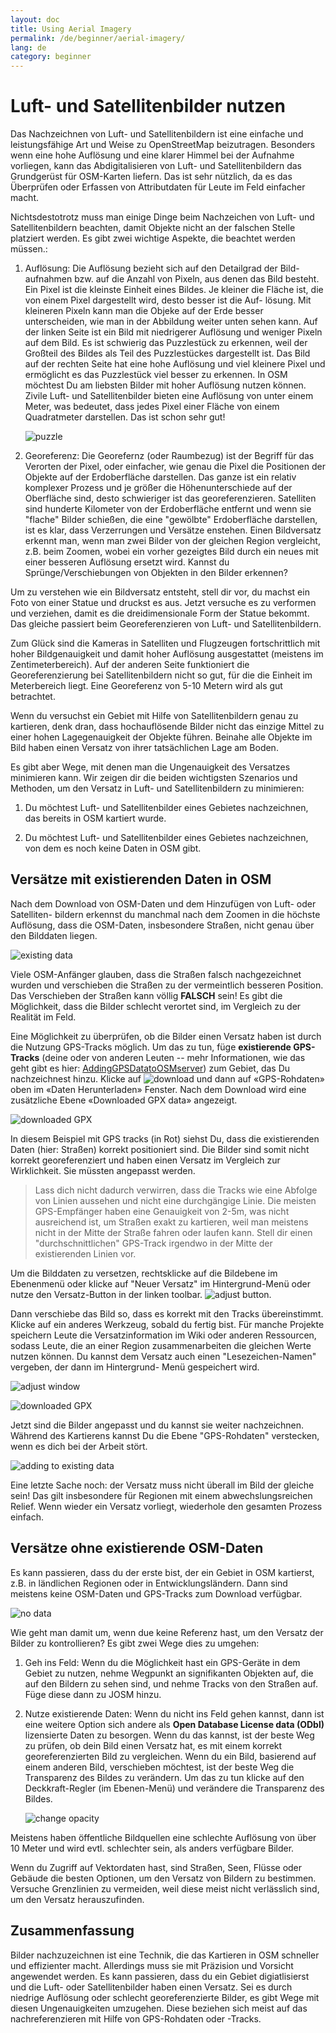 ```yaml
---
layout: doc
title: Using Aerial Imagery
permalink: /de/beginner/aerial-imagery/
lang: de
category: beginner
---
```


Luft- und Satellitenbilder nutzen
====================


Das Nachzeichnen von Luft- und Satellitenbildern ist eine einfache und
leistungsfähige Art und Weise zu OpenStreetMap beizutragen. Besonders
wenn eine hohe Auflösung und eine klarer Himmel bei der Aufnahme vorliegen,
kann das Abdigitalisieren von Luft- und Satellitenbildern das Grundgerüst 
für OSM-Karten liefern. Das ist sehr nützlich, da es das Überprüfen oder
Erfassen von Attributdaten für Leute im Feld einfacher macht. 

Nichtsdestotrotz muss man einige Dinge beim Nachzeichen von Luft- und 
Satellitenbildern beachten, damit Objekte nicht an der falschen Stelle
platziert werden. Es gibt zwei wichtige Aspekte, die beachtet werden 
müssen.:

1.  Auflösung: Die Auflösung bezieht sich auf den Detailgrad der Bild-
	aufnahmen bzw. auf die Anzahl von Pixeln, aus denen das Bild besteht.
	Ein Pixel ist die kleinste Einheit eines Bildes. Je kleiner die Fläche
	ist, die von einem Pixel dargestellt wird, desto besser ist die Auf-
	lösung. Mit kleineren Pixeln kann man die Objeke auf der Erde besser 
	unterscheiden, wie man in der Abbildung weiter unten sehen kann. Auf 
	der linken Seite ist ein Bild mit niedrigerer Auflösung und weniger
	Pixeln auf dem Bild. Es ist schwierig das Puzzlestück zu erkennen,
	weil der Großteil des Bildes als Teil des Puzzlestückes dargestellt 
	ist. Das Bild auf der rechten Seite hat eine hohe Auflösung und viel 
	kleinere Pixel und ermöglicht es das Puzzlestück viel besser zu erkennen. 
	In OSM möchtest Du am liebsten Bilder mit hoher Auflösung nutzen können.
	Zivile Luft- und Satellitenbilder bieten eine Auflösung von unter einem 
	Meter, was bedeutet, dass jedes Pixel einer Fläche von einem Quadratmeter
	darstellen. Das ist schon sehr gut!

    ![puzzle][]

2.  Georeferenz: Die Georefernz (oder Raumbezug) ist der Begriff für das
	Verorten der Pixel, oder einfacher, wie genau die Pixel die Positionen
	der Objekte auf der Erdoberfläche darstellen. Das ganze ist ein relativ
	komplexer Prozess und je größer die Höhenunterschiede auf der Oberfläche
	sind, desto schwieriger ist das georeferenzieren. Satelliten sind 
	hunderte Kilometer von der Erdoberfläche entfernt und wenn sie "flache"
	Bilder schießen, die eine "gewölbte" Erdoberfläche darstellen, ist es
	klar, dass Verzerrungen und Versätze enstehen. Einen Bildversatz erkennt man, 
	wenn man zwei Bilder von der gleichen Region vergleicht, z.B. beim Zoomen, 
	wobei ein vorher gezeigtes Bild durch ein neues mit einer besseren 
	Auflösung ersetzt wird. Kannst du Sprünge/Verschiebungen von Objekten
	in den Bilder erkennen?


Um zu verstehen wie ein Bildversatz entsteht, stell dir vor, du machst ein Foto
von einer Statue und druckst es aus. Jetzt versuche es zu verformen und 
verziehen, damit es die dreidimensionale Form der Statue bekommt. Das gleiche
passiert beim Georeferenzieren von Luft- und Satellitenbildern.

Zum Glück sind die Kameras in Satelliten und Flugzeugen fortschrittlich mit
hoher Bildgenauigkeit und damit hoher Auflösung ausgestattet (meistens im 
Zentimeterbereich). Auf der anderen Seite funktioniert die Georeferenzierung 
bei Satellitenbildern nicht so gut, für die die Einheit im Meterbereich liegt.
Eine Georeferenz von 5-10 Metern wird als gut betrachtet.

Wenn du versuchst ein Gebiet mit Hilfe von Satellitenbildern genau zu 
kartieren, denk dran, dass hochauflösende Bilder nicht das einzige Mittel
zu einer hohen Lagegenauigkeit der Objekte führen. Beinahe alle Objekte im
Bild haben einen Versatz von ihrer tatsächlichen Lage am Boden. 

Es gibt aber Wege, mit denen man die Ungenauigkeit des Versatzes minimieren 
kann. Wir zeigen dir die beiden wichtigsten Szenarios und Methoden, um den
Versatz in Luft- und Satellitenbildern zu minimieren:

1. Du möchtest Luft- und Satellitenbilder eines Gebietes nachzeichnen, das 
bereits in OSM kartiert wurde.

2. Du möchtest Luft- und Satellitenbilder eines Gebietes nachzeichnen, von 
dem es noch keine Daten in OSM gibt. 


Versätze mit existierenden Daten in OSM
---------------------------------

Nach dem Download von OSM-Daten und dem Hinzufügen von Luft- oder Satelliten-
bildern erkennst du manchmal nach dem Zoomen in die höchste Auflösung, dass 
die OSM-Daten, insbesondere Straßen, nicht genau über den Bilddaten liegen. 

![existing data][]

Viele OSM-Anfänger glauben, dass die Straßen falsch nachgezeichnet wurden und
verschieben die Straßen zu der vermeintlich besseren Position. Das Verschieben
der Straßen kann völlig __FALSCH__ sein! Es gibt die Möglichkeit, dass die 
Bilder schlecht verortet sind, im Vergleich zu der Realität im Feld. 

Eine Möglichkeit zu überprüfen, ob die Bilder einen Versatz haben ist durch
die Nutzung GPS-Tracks möglich. Um das zu tun, füge __existierende GPS-Tracks__
(deine oder von anderen Leuten -- mehr Informationen, wie das geht gibt es hier:
[Adding](https://docs.google.com/a/engelsted.co/document/d/1jjlthSuc9yltWxQDKxeQD4OO9LvH_DaGwEsdlxSE6l8/edit)[](https://docs.google.com/a/engelsted.co/document/d/1jjlthSuc9yltWxQDKxeQD4OO9LvH_DaGwEsdlxSE6l8/edit)[GPS](https://docs.google.com/a/engelsted.co/document/d/1jjlthSuc9yltWxQDKxeQD4OO9LvH_DaGwEsdlxSE6l8/edit)[](https://docs.google.com/a/engelsted.co/document/d/1jjlthSuc9yltWxQDKxeQD4OO9LvH_DaGwEsdlxSE6l8/edit)[Data](https://docs.google.com/a/engelsted.co/document/d/1jjlthSuc9yltWxQDKxeQD4OO9LvH_DaGwEsdlxSE6l8/edit)[](https://docs.google.com/a/engelsted.co/document/d/1jjlthSuc9yltWxQDKxeQD4OO9LvH_DaGwEsdlxSE6l8/edit)[to](https://docs.google.com/a/engelsted.co/document/d/1jjlthSuc9yltWxQDKxeQD4OO9LvH_DaGwEsdlxSE6l8/edit)[](https://docs.google.com/a/engelsted.co/document/d/1jjlthSuc9yltWxQDKxeQD4OO9LvH_DaGwEsdlxSE6l8/edit)[OSM](https://docs.google.com/a/engelsted.co/document/d/1jjlthSuc9yltWxQDKxeQD4OO9LvH_DaGwEsdlxSE6l8/edit)[](https://docs.google.com/a/engelsted.co/document/d/1jjlthSuc9yltWxQDKxeQD4OO9LvH_DaGwEsdlxSE6l8/edit)[server](https://docs.google.com/a/engelsted.co/document/d/1jjlthSuc9yltWxQDKxeQD4OO9LvH_DaGwEsdlxSE6l8/edit))
zum Gebiet, das Du nachzeichnest hinzu. Klicke auf 
![download][] und dann auf «GPS-Rohdaten» oben im «Daten Herunterladen» Fenster. 
Nach dem Download wird eine zusätzliche Ebene «Downloaded GPX data» angezeigt.

![downloaded GPX][]

In diesem Beispiel mit GPS tracks (in Rot) siehst Du, dass die existierenden 
Daten (hier: Straßen) korrekt positioniert sind. Die Bilder sind somit nicht 
korrekt georeferenziert und haben einen Versatz im Vergleich zur Wirklichkeit.
Sie müssten angepasst werden.

> Lass dich nicht dadurch verwirren, dass die Tracks wie eine Abfolge von Linien
> aussehen und nicht eine durchgängige Linie. Die meisten GPS-Empfänger haben
> eine Genauigkeit von 2-5m, was nicht ausreichend ist, um Straßen exakt zu
> kartieren, weil man meistens nicht in der Mitte der Straße fahren oder laufen
> kann. Stell dir einen "durchschnittlichen" GPS-Track irgendwo in der Mitte
> der existierenden Linien vor. 

Um die Bilddaten zu versetzen, rechtsklicke auf die Bildebene im Ebenenmenü 
oder klicke auf "Neuer Versatz" im Hintergrund-Menü oder nutze den Versatz-Button
in der linken toolbar. 
![adjust button][]. 

Dann verschiebe das Bild so, dass es korrekt mit den Tracks übereinstimmt. Klicke
auf ein anderes Werkzeug, sobald du fertig bist. Für manche Projekte speichern
Leute die Versatzinformation im Wiki oder anderen Ressourcen, sodass Leute, die
an einer Region zusammenarbeiten die gleichen Werte nutzen können.  Du kannst 
dem Versatz auch einen "Lesezeichen-Namen" vergeben, der dann im Hintergrund-
Menü gespeichert wird. 

![adjust window][]

![downloaded GPX][]

Jetzt sind die Bilder angepasst und du kannst sie weiter nachzeichnen. Während
des Kartierens kannst Du die Ebene "GPS-Rohdaten" verstecken, wenn es dich bei
der Arbeit stört.

![adding to existing data][]

Eine letzte Sache noch: der Versatz muss nicht überall im Bild der gleiche sein!
Das gilt insbesondere für Regionen mit einem abwechslungsreichen Relief. Wenn
wieder ein Versatz vorliegt, wiederhole den gesamten Prozess einfach. 

Versätze ohne existierende OSM-Daten
------------------------------------

Es kann passieren, dass du der erste bist, der ein Gebiet in OSM kartierst, 
z.B. in ländlichen Regionen oder in Entwicklungsländern. Dann sind meistens
keine OSM-Daten und GPS-Tracks zum Download verfügbar. 

![no data][]

Wie geht man damit um, wenn due keine Referenz hast, um den Versatz der Bilder
zu kontrollieren? Es gibt zwei Wege dies zu umgehen: 

1.  Geh ins Feld: Wenn du die Möglichkeit hast ein GPS-Geräte in dem Gebiet
	zu nutzen, nehme Wegpunkt an signifikanten Objekten auf, die auf den Bildern
	zu sehen sind, und nehme Tracks von den Straßen auf. Füge diese dann 
	zu JOSM hinzu.
	
2.  Nutze existierende Daten: Wenn du nicht ins Feld gehen kannst, dann ist eine
	weitere Option sich andere als __Open Database License data (ODbl)__ 
	lizensierte Daten zu besorgen. Wenn du das kannst, ist der beste Weg zu 
	prüfen, ob dein Bild einen Versatz hat, es mit einem korrekt georeferenzierten
	Bild zu vergleichen. Wenn du ein Bild, basierend auf einem anderen Bild, 
	verschieben möchtest, ist der beste Weg die Transparenz des Bildes zu 
	verändern. Um das zu tun klicke auf den Deckkraft-Regler (im Ebenen-Menü) und
	verändere die Transparenz des Bildes. 

    ![change opacity][]

Meistens haben öffentliche Bildquellen eine schlechte Auflösung von über 10 Meter
und wird evtl. schlechter sein, als anders verfügbare Bilder. 

Wenn du Zugriff auf Vektordaten hast, sind Straßen, Seen, Flüsse oder Gebäude die 
besten Optionen, um den Versatz von Bildern zu bestimmen. Versuche Grenzlinien zu 
vermeiden, weil diese meist nicht verlässlich sind, um den Versatz herauszufinden. 


Zusammenfassung
-------

Bilder nachzuzeichnen ist eine Technik, die das Kartieren in OSM schneller
und effizienter macht. Allerdings muss sie mit Präzision und Vorsicht 
angewendet werden. Es kann passieren, dass du ein Gebiet digiatlisierst 
und die Luft- oder Satellitenbilder haben einen Versatz. Sei es durch
niedrige Auflösung oder schlecht georeferenzierte Bilder, es gibt Wege 
mit diesen Ungenauigkeiten umzugehen. Diese beziehen sich meist auf das
nachreferenzieren mit Hilfe von GPS-Rohdaten oder -Tracks. 


[puzzle]: {{site.baseurl}}/images/offset_puzzle_en.png
[existing data]: {{site.baseurl}}/images/offset_existing_data_en.png
[download]: {{site.baseurl}}/images/offset_tool_download_en.png
[downloaded GPX]: {{site.baseurl}}/images/offset_downloaded_gpx_en.png
[adjust button]: {{site.baseurl}}/images/offset_tool_adjust_en.png
[adjust window]: {{site.baseurl}}/images/offset_adjust_window_en.png
[adding to existing data]: {{site.baseurl}}/images/offset_add_to_data_en.png
[no data]: {{site.baseurl}}/images/offset_no_data_en.png
[change opacity]: {{site.baseurl}}/images/offset_change_opacity_en.png
